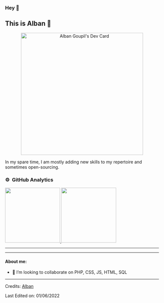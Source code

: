 ### Hey 👋
## This is **Alban** 👋

<p align="center">
<a href="https://app.daily.dev/Alban"><img src="https://api.daily.dev/devcards/0c2725efd67440d9adc2194a2b1a3bc4.png?r=z2x" width="400" alt="Alban Goupil's Dev Card"/></a>
</p>

In my spare time, I am mostly adding new skills to my repertoire and sometimes open-sourcing.

### ⚙️ &nbsp;GitHub Analytics
<p align="">
<a href="https://github.com/AVS1508">
  <img height="180em" src="https://github-readme-stats-eight-theta.vercel.app/api?username=hijal&show_icons=true&theme=algolia&include_all_commits=true&count_private=true"/>
  <img height="180em" src="https://github-readme-stats-eight-theta.vercel.app/api/top-langs/?username=hijal&layout=compact&langs_count=8&theme=algolia"/>
</a>
</p>
<hr />
<hr />

#### About me:
- 👯 I’m looking to collaborate on PHP, CSS, JS, HTML, SQL

-----
Credits: [Alban](https://github.com/AlbanGoupil)

Last Edited on: 01/06/2022

